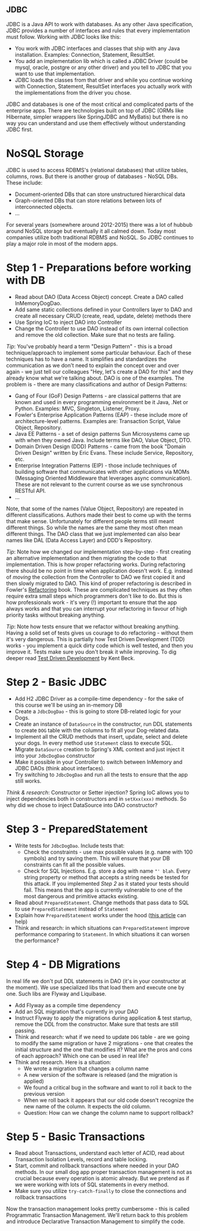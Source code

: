 JDBC
----

JDBC is a Java API to work with databases. As any other Java specification, JDBC provides a number of interfaces and
rules that every implementation must follow. Working with JDBC looks like this:

- You work with JDBC interfaces and classes that ship with any Java installation. Examples: Connection, Statement, 
ResultSet.
- You add an implementation lib which is called a JDBC Driver (could be mysql, oracle, postgre or any other driver) and
you tell to JDBC that you want to use that implementation. 
- JDBC loads the classes from that driver and while you continue working with Connection, Statement, ResultSet 
interfaces you actually work with the implementations from the driver you chose.

JDBC and databases is one of the most critical and complicated parts of the enterprise apps. There are technologies
built on top of JDBC (ORMs like Hibernate, simpler wrappers like SpringJDBC and MyBatis) but there is no way you can 
understand and use them effectively without understanding JDBC first.

# NoSQL Storage

JDBC is used to access RDBMS's (relational databases) that utilize tables, columns, rows. But there is another group 
of databases - NoSQL DBs. These include:
- Document-oriented DBs that can store unstructured hierarchical data 
- Graph-oriented DBs that can store relations between lots of interconnected objects. 
- ... 

For several years (somewhere around 2012-2015) there was a lot of hubbub around NoSQL storage but eventually it all 
calmed down. Today most companies utilize both traditional RDBMS and NoSQL. So JDBC continues to play a major role in 
most of the modern apps.

# Step 1 - Preparations before working with DB

- Read about DAO (Data Access Object) concept. Create a DAO called InMemoryDogDao.
- Add same static collections defined in your Controllers layer to DAO and create all necessary CRUD (create, 
read, update, delete) methods there
- Use Spring IoC to inject DAO into Controller
- Change the Controller to use DAO instead of its own internal collection and remove the old collection. Make sure that
no tests are failing.

*Tip*: You've probably heard a term "Design Pattern" - this is a broad technique/approach to implement some particular
behaviour. Each of these techniques has to have a name. It simplifies and standardizes the communication as we don't 
need to explain the concept over and over again - we just tell our colleagues "Hey, let's create a DAO for this" and 
they already know what we're talking about. DAO is one of the examples. The problem is - there are many classifications 
and author of Design Patterns:
- Gang of Four (GoF) Design Patterns - are classical patterns that are known and used in every programming environment
be it Java, .Net or Python. Examples: MVC, Singleton, Listener, Proxy.
- Fowler's Enterprise Application Patterns (EAP) - these include more of architecture-level patterns. Examples are: 
Transaction Script, Value Object, Repository.
- Java EE Patterns - a set of design patterns Sun Microsystems came up with when they owned Java. Include terms 
like DAO, Value Object, DTO.
- Domain Driven Design (DDD) Patterns - came from the book "Domain Driven Design" written by Eric Evans. These include
Service, Repository, etc.
- Enterprise Integration Patterns (EIP) - those include techniques of building software that communicates with other
applications via MOMs (Messaging Oriented Middleware that leverages async communication). These are not relevant to
the current course as we use synchronous RESTful API.
- ...

Note, that some of the names (Value Object, Repository) are repeated in different classifications. Authors made their
best to come up with the terms that make sense. Unfortunately for different people terms still meant different
things. So while the names are the same they most often mean different things. The DAO class that we just implemented
can also bear names like DAL (Data Access Layer) and DDD's Repository.

*Tip*: Note how we changed our implementation step-by-step - first creating an alternative implementation and then
migrating the code to that implementation. This is how proper refactoring works. During refactoring there should be no
point in time when application doesn't work. E.g. instead of _moving_ the collection from the Controller to DAO we first
copied it and then slowly migrated to DAO. This kind of proper refactoring is described in Fowler's 
[Refactoring](https://martinfowler.com/books/refactoring.html) book. These are complicated techniques as they often
require extra small steps which programmers don't like to do. But this is how professionals work - it's very (!)
important to ensure that the app always works and that you can interrupt your refactoring in favour of high priority
tasks without breaking anything.

*Tip*: Note how tests ensure that we refactor without breaking anything. Having a solid set of tests gives us courage
to do refactoring - without them it's very dangerous. This is partially how Test Driven Development (TDD) works - 
you implement a quick dirty code which is well tested, and then you improve it. Tests make sure you don't break it
while improving. To dig deeper read [Test Driven Development](https://www.amazon.com/Test-Driven-Development-Kent-Beck/dp/0321146530)
by Kent Beck.

# Step 2 - Basic JDBC

- Add H2 JDBC Driver as a compile-time dependency - for the sake of this course we'll be using an in-memory DB
- Create a `JdbcDogDao` - this is going to store DB-related logic for your Dogs.
- Create an instance of `DataSource` in the constructor, run DDL statements to create `DOG` table with the columns to
fit all your Dog-related data.
- Implement all the CRUD methods that insert, update, select and delete your dogs. In every method use `Statement` class
to execute SQL.
- Migrate `DataSource` creation to Spring's XML context and just inject it into your `JdbcDogDao` constructor
- Make it possible in your Controller to switch between InMemory and JDBC DAOs (think about interfaces). 
- Try switching to `JdbcDogDao` and run all the tests to ensure that the app still works.

*Think & research*: Constructor or Setter injection? Spring IoC allows you to inject dependencies both in constructors 
and in `setXxx(xxx)` methods. So why did we chose to inject DataSource into DAO constructor?

# Step 3 - PreparedStatement

- Write tests for `JdbcDogDao`. Include tests that:
   - Check the constraints - use max possible values (e.g. name with 100 symbols) and try saving them. This will ensure
   that your DB constraints can fit all the possible values.
   - Check for SQL Injections. E.g. store a dog with name `"' blah`. Every string property or method that accepts a
   string needs be tested for this attack. If you implemented _Step 2_ as it stated your tests should fail. This means
   that the app is currently vulnerable to one of the most dangerous and primitive attacks existing.
- Read about `PreparedStatement`. Change methods that pass data to SQL to use `PreparedStatement` instead of `Statement`
- Explain how `PreparedStatement` works under the hood ([this article](http://articles.javatalks.ru/articles/34) can help)
- Think and research: in which situations can `PreparedStatement` improve performance comparing to `Statement`. 
In which situations it can worsen the performance?

# Step 4 - DB Migrations

In real life we don't put DDL statements in DAO (it's in your constructor at the moment). We use specialized libs
that load them and execute one by one. Such libs are Flyway and Liquibase. 

- Add Flyway as a compile time dependency
- Add an SQL migration that's currently in your DAO
- Instruct Flyway to apply the migrations during application & test startup, remove the DDL from the constructor.
Make sure that tests are still passing.
- Think and research: what if we need to update `DOG` table - are we going to modify the same migration or have 2 
migrations - one that creates the initial structure and the one that modifies it? What are the pros and cons of each
approach? Which one can be used in real life?
- Think and research. Here is a situation:
   - We wrote a migration that changes a column name
   - A new version of the software is released (and the migration is applied)
   - We found a critical bug in the software and want to roll it back to the previous version
   - When we roll back it appears that our old code doesn't recognize the new name of the column. It expects the old 
   column.
   - Question: How can we change the column name to support rollback?

# Step 5 - Basic Transactions

- Read about Transactions, understand each letter of ACID, read about Transaction Isolation Levels, record and table
locking.
- Start, commit and rollback transactions where needed in your DAO methods. In our small dog app proper transaction
management is not as crucial because every operation is atomic already. But we pretend as if we were working
with lots of SQL statements in every method.
- Make sure you utilize `try-catch-finally` to close the connections and rollback transactions

Now the transaction management looks pretty cumbersome - this is called Programmatic Transaction Management.
We'll return back to this problem and introduce Declarative Transaction Management to simplify the code.